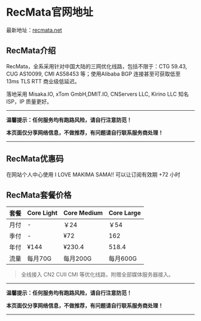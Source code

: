 # RecMata官网地址

最新地址：[recmata.net](https://console.recursion.store/register?code=hgzxqD5p)

## RecMata介绍

RecMata，全系采用针对中国大陆的三网优化线路，包括不限于：CTG 59.43, CUG AS10099, CMI AS58453 等；使用Alibaba BGP 连接甚至可获取低至 13ms TLS RTT 商业级低延迟。

落地采用 Misaka.IO, xTom GmbH,DMIT.IO, CNServers LLC, Kirino LLC 知名 ISP，IP 质量更好。

---

**温馨提示：任何服务均有跑路风险，请自行注意防范！**

**本页面仅分享网络信息，不做推荐，有问题请自行联系服务商处理！**

---

## RecMata优惠码

在网站个人中心使用 I LOVE MAKIMA SAMA!! 可以让订阅有效期 +72 小时

## RecMata套餐价格

|套餐|Core Light|Core Medium|Core Large|
|----|----|----|----|
|月付|-|￥24|￥54|
|季付|-|¥72|162|
|年付|¥144|¥230.4|518.4|
|流量|每月70G|每月200G|每月600G|

> 全线接入 CN2 CUII CMI 等优化线路，附赠全部媒体服务器接入。

---

**温馨提示：任何服务均有跑路风险，请自行注意防范！**

**本页面仅分享网络信息，不做推荐，有问题请自行联系服务商处理！**

---
